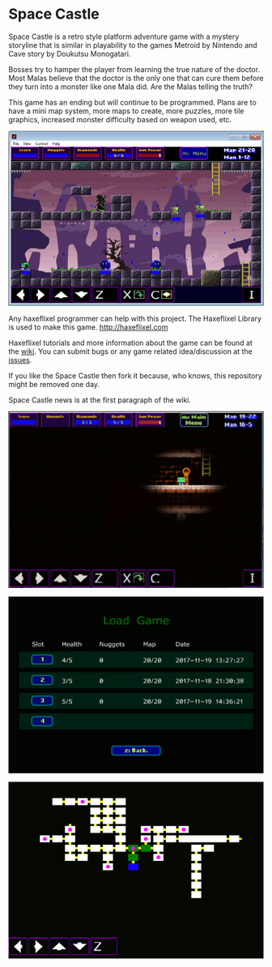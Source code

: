 # Space Castle
Space Castle is a retro style platform adventure game with a mystery storyline that is similar in playability to the games Metroid by Nintendo and Cave story by Doukutsu Monogatari.

Bosses try to hamper the player from learning the true nature of the doctor. Most Malas believe that the doctor is the only one that can cure them before they turn into a monster like one Mala did. Are the Malas telling the truth?

This game has an ending but will continue to be programmed. Plans are to have a mini map system, more maps to create, more puzzles, more tile graphics, increased monster difficulty based on weapon used, etc.

![preview](https://raw.githubusercontent.com/galoyo/SpaceCastle/master/dev/images/preview2.gif)

Any haxeflixel programmer can help with this project. The Haxeflixel Library is used to make this game. http://haxeflixel.com

Haxeflixel tutorials and more information about the game can be found at the [wiki](https://github.com/galoyo/SpaceCastle/wiki). You can submit bugs or any game related idea/discussion at the [issues](https://github.com/galoyo/SpaceCastle/issues). 

If you like the Space Castle then fork it because, who knows, this repository might be removed one day.

Space Castle news is at the first paragraph of the wiki.

![preview](https://raw.githubusercontent.com/galoyo/SpaceCastle/master/dev/images/preview4.gif)

![preview](https://raw.githubusercontent.com/galoyo/SpaceCastle/master/dev/images/preview5.gif)

![preview](https://raw.githubusercontent.com/galoyo/SpaceCastle/master/dev/images/preview6.gif)
